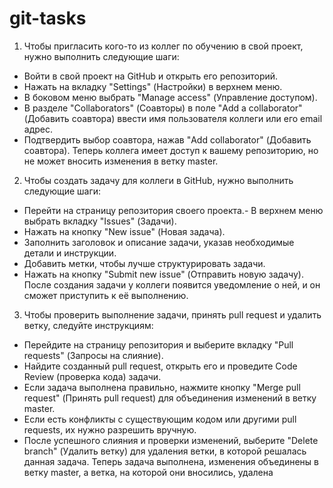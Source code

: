 # git-tasks
<!-- 1. Пригласите в свой проект кого-то из коллег по обучению, дайте им доступ к своему репозиторию (кроме ветки master).
2. Поставьте ему в GitHub задачу по своему проекту, попросите её выполнить в отдельной ветке, а после выполнения — создать pull request и перевести задачу обратно на вас.
3. Проверьте выполнение задачи, примите pull request и удалите ветку, в которой решалась данная задача. -->

1. Чтобы пригласить кого-то из коллег по обучению в свой проект, нужно выполнить следующие шаги:
- Войти в свой проект на GitHub и открыть его репозиторий.
- Нажать на вкладку "Settings" (Настройки) в верхнем меню.
- В боковом меню выбрать "Manage access" (Управление доступом).
- В разделе "Collaborators" (Соавторы) в поле "Add a collaborator" (Добавить соавтора) ввести имя пользователя коллеги или его email адрес.
- Подтвердить выбор соавтора, нажав "Add collaborator" (Добавить соавтора).
Теперь коллега имеет доступ к вашему репозиторию, но не может вносить изменения в ветку master.
2. Чтобы создать задачу для коллеги в GitHub, нужно выполнить следующие шаги:
- Перейти на страницу репозитория своего проекта.- В верхнем меню выбрать вкладку "Issues" (Задачи).
- Нажать на кнопку "New issue" (Новая задача).
- Заполнить заголовок и описание задачи, указав необходимые детали и инструкции.
- Добавить метки, чтобы лучше структурировать задачи.
- Нажать на кнопку "Submit new issue" (Отправить новую задачу).
После создания задачи у коллеги появится уведомление о ней, и он сможет приступить к её выполнению.
3. Чтобы проверить выполнение задачи, принять pull request и удалить ветку, следуйте инструкциям:
- Перейдите на страницу репозитория и выберите вкладку "Pull requests" (Запросы на слияние).
- Найдите созданный pull request, открыть его и проведите Code Review (проверка кода) задачи.
- Если задача выполнена правильно, нажмите кнопку "Merge pull request" (Принять pull request) для объединения изменений в ветку master.
- Если есть конфликты с существующим кодом или другими pull requests, их нужно разрешить вручную.
- После успешного слияния и проверки изменений, выберите "Delete branch" (Удалить ветку) для удаления ветки, в которой решалась данная задача.
Теперь задача выполнена, изменения объединены в ветку master, а ветка, на которой они вносились, удалена